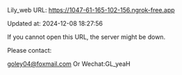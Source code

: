 Lily_web URL: https://1047-61-165-102-156.ngrok-free.app

Updated at: 2024-12-08 18:27:56

If you cannot open this URL, the server might be down.

Please contact: 

goley04@foxmail.com Or Wechat:GL_yeaH